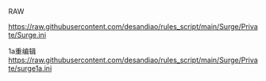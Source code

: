 RAW

https://raw.githubusercontent.com/desandiao/rules_script/main/Surge/Private/Surge.ini

1a重编辑
https://raw.githubusercontent.com/desandiao/rules_script/main/Surge/Private/surge1a.ini
